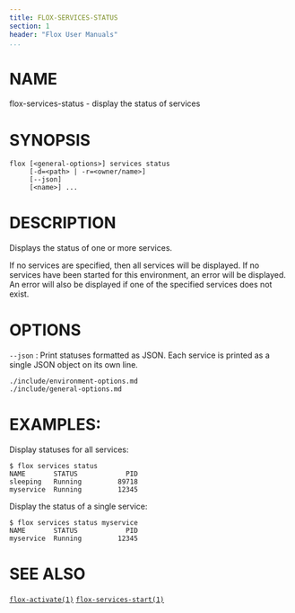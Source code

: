 ```yaml
---
title: FLOX-SERVICES-STATUS
section: 1
header: "Flox User Manuals"
...
```


# NAME

flox-services-status - display the status of services

# SYNOPSIS

```
flox [<general-options>] services status
     [-d=<path> | -r=<owner/name>]
     [--json]
     [<name>] ...
```

# DESCRIPTION

Displays the status of one or more services.

If no services are specified, then all services will be displayed. If no
services have been started for this environment, an error will be displayed.
An error will also be displayed if one of the specified services
does not exist.

# OPTIONS

`--json`
:   Print statuses formatted as JSON. Each service is printed as a single JSON
    object on its own line.

```{.include}
./include/environment-options.md
./include/general-options.md
```

# EXAMPLES:

Display statuses for all services:
```
$ flox services status
NAME       STATUS            PID
sleeping   Running         89718
myservice  Running         12345
```

Display the status of a single service:
```
$ flox services status myservice
NAME       STATUS            PID
myservice  Running         12345
```

# SEE ALSO
[`flox-activate(1)`](./flox-activate.md)
[`flox-services-start(1)`](./flox-services-start.md)

